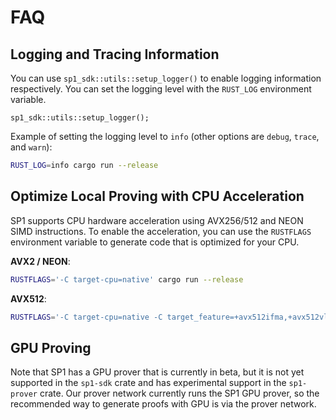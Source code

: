 # FAQ

## Logging and Tracing Information

You can use `sp1_sdk::utils::setup_logger()` to enable logging information respectively. You can set the logging level with the `RUST_LOG` environment variable.

```rust,noplayground
sp1_sdk::utils::setup_logger();
```

Example of setting the logging level to `info` (other options are `debug`, `trace`, and `warn`):

```bash
RUST_LOG=info cargo run --release
```


## Optimize Local Proving with CPU Acceleration

SP1 supports CPU hardware acceleration using AVX256/512 and NEON SIMD instructions. To enable the acceleration, you can use the `RUSTFLAGS` environment variable to generate code that is optimized for your CPU.

**AVX2 / NEON**:
```bash
RUSTFLAGS='-C target-cpu=native' cargo run --release
```

**AVX512**:
```bash
RUSTFLAGS='-C target-cpu=native -C target_feature=+avx512ifma,+avx512vl' cargo run --release
```

## GPU Proving

Note that SP1 has a GPU prover that is currently in beta, but it is not yet supported in the `sp1-sdk` crate and has experimental support in the `sp1-prover` crate. Our prover network currently runs the SP1 GPU prover, so the recommended way to generate proofs with GPU is via the prover network.